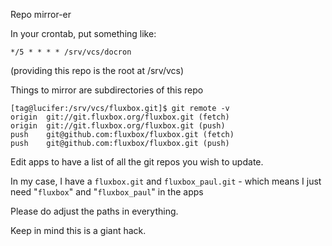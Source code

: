 Repo mirror-er

In your crontab, put something like:

    */5 * * * * /srv/vcs/docron

(providing this repo is the root at /srv/vcs)

Things to mirror are subdirectories of this repo

    [tag@lucifer:/srv/vcs/fluxbox.git]$ git remote -v
    origin  git://git.fluxbox.org/fluxbox.git (fetch)
    origin  git://git.fluxbox.org/fluxbox.git (push)
    push    git@github.com:fluxbox/fluxbox.git (fetch)
    push    git@github.com:fluxbox/fluxbox.git (push)

Edit apps to have a list of all the git repos you wish to update.

In my case, I have a `fluxbox.git` and `fluxbox_paul.git` - which means I just
need "`fluxbox`" and "`fluxbox_paul`" in the apps

Please do adjust the paths in everything.

Keep in mind this is a giant hack.
